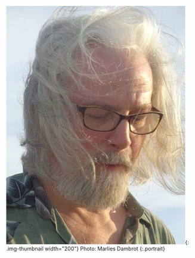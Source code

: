 <!-- The home page's portrait photo, displayed underneath the heading with a small citation. -->

![photo of Dana](/assets/portrait.jpg){: .img-thumbnail width="200"}
Photo: Marlies Dambrot
{:.portrait}
